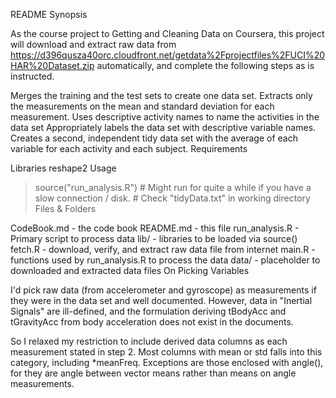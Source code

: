 README
Synopsis

As the course project to Getting and Cleaning Data on Coursera, this project will download and extract raw data from https://d396qusza40orc.cloudfront.net/getdata%2Fprojectfiles%2FUCI%20HAR%20Dataset.zip automatically, and complete the following steps as is instructed.

Merges the training and the test sets to create one data set.
Extracts only the measurements on the mean and standard deviation for each measurement.
Uses descriptive activity names to name the activities in the data set
Appropriately labels the data set with descriptive variable names.
Creates a second, independent tidy data set with the average of each variable for each activity and each subject.
Requirements

Libraries
reshape2
Usage

> source("run_analysis.R") # Might run for quite a while if you have a slow connection / disk.
>                          # Check "tidyData.txt" in working directory
Files & Folders

CodeBook.md - the code book
README.md - this file
run_analysis.R - Primary script to process data
lib/ - libraries to be loaded via source()
fetch.R - download, verify, and extract raw data file from internet
main.R - functions used by run_analysis.R to process the data
data/ - placeholder to downloaded and extracted data files
On Picking Variables

I'd pick raw data (from accelerometer and gyroscope) as measurements if they were in the data set and well documented. However, data in "Inertial Signals" are ill-defined, and the formulation deriving tBodyAcc and tGravityAcc from body acceleration does not exist in the documents.

So I relaxed my restriction to include derived data columns as each measurement stated in step 2. Most columns with mean or std falls into this category, including *meanFreq. Exceptions are those enclosed with angle(), for they are angle between vector means rather than means on angle measurements.